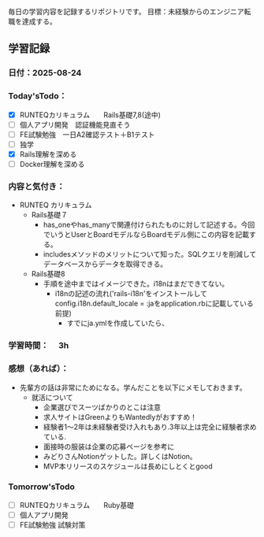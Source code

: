 毎日の学習内容を記録するリポジトリです。
目標：未経験からのエンジニア転職を達成する。

## 学習記録
### 日付：2025-08-24
### Today'sTodo：
- [x] RUNTEQカリキュラム　　Rails基礎7,8(途中)
- [ ] 個人アプリ開発　認証機能見直そう
- [ ] FE試験勉強　一日A2確認テスト＋B1テスト
- [ ] 独学
- [x] Rails理解を深める
- [ ] Docker理解を深める　
### 内容と気付き：
- RUNTEQ カリキュラム　
    - Rails基礎７
        - has_oneやhas_manyで関連付けられたものに対して記述する。今回でいうとUserとBoardモデルならBoardモデル側にこの内容を記載する。
        - includesメソッドのメリットについて知った。SQLクエリを削減してデータベースからデータを取得できる。
    - Rails基礎8
        - 手順を途中まではイメージできた。i18nはまだできてない。
            - i18nの記述の流れ('rails-i18n'をインストールしてconfig.i18n.default_locale = :jaをapplication.rbに記載している前提)
                - すでにja.ymlを作成していたら、

### 学習時間：　  3h
### 感想（あれば）：
- 先輩方の話は非常にためになる。学んだことを以下にメモしておきます。
    - 就活について
        - 企業選びでスーツばかりのとこは注意
        - 求人サイトはGreenよりもWantedlyがおすすめ！
        - 経験者1〜2年は未経験者受け入れもあり.3年以上は完全に経験者求めている.
        - 面接時の服装は企業の応募ページを参考に
        - みどりさんNotionゲットした。詳しくはNotion。
        - MVP本リリースのスケジュールは長めにしとくとgood
### Tomorrow'sTodo
- [ ] RUNTEQカリキュラム　　Ruby基礎
- [ ] 個人アプリ開発　
- [ ] FE試験勉強 試験対策